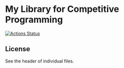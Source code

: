 # My Library for Competitive Programming

[![Actions Status](https://github.com/anqooqie/proconlib/workflows/verify/badge.svg)](https://github.com/anqooqie/proconlib/actions)

## License
See the header of individual files.
